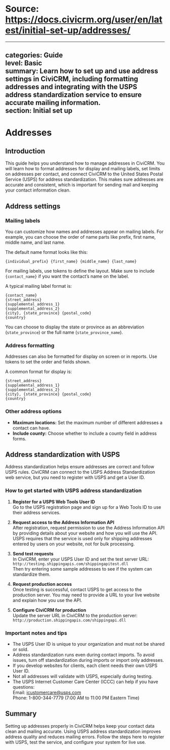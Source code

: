 # Source: https://docs.civicrm.org/user/en/latest/initial-set-up/addresses/

---
categories: Guide  
level: Basic  
summary: Learn how to set up and use address settings in CiviCRM, including formatting addresses and integrating with the USPS address standardization service to ensure accurate mailing information.  
section: Initial set up  
---

# Addresses

## Introduction

This guide helps you understand how to manage addresses in CiviCRM. You will learn how to format addresses for display and mailing labels, set limits on addresses per contact, and connect CiviCRM to the United States Postal Service (USPS) for address standardization. This makes sure addresses are accurate and consistent, which is important for sending mail and keeping your contact information clean.

## Address settings

### Mailing labels

You can customize how names and addresses appear on mailing labels. For example, you can choose the order of name parts like prefix, first name, middle name, and last name.

The default name format looks like this:

```
{individual_prefix} {first_name} {middle_name} {last_name}
```

For mailing labels, use tokens to define the layout. Make sure to include `{contact_name}` if you want the contact’s name on the label.

A typical mailing label format is:

```
{contact_name}
{street_address}
{supplemental_address_1}
{supplemental_address_2}
{city}, {state_province} {postal_code}
{country}
```

You can choose to display the state or province as an abbreviation (`state_province`) or the full name (`state_province_name`).

### Address formatting

Addresses can also be formatted for display on screen or in reports. Use tokens to set the order and fields shown.

A common format for display is:

```
{street_address}
{supplemental_address_1}
{supplemental_address_2}
{city}, {state_province} {postal_code}
{country}
```

### Other address options

- **Maximum locations:** Set the maximum number of different addresses a contact can have.
- **Include county:** Choose whether to include a county field in address forms.

## Address standardization with USPS

Address standardization helps ensure addresses are correct and follow USPS rules. CiviCRM can connect to the USPS Address Standardization web service, but you need to register with USPS and get a User ID.

### How to get started with USPS address standardization

1. **Register for a USPS Web Tools User ID**  
   Go to the USPS registration page and sign up for a Web Tools ID to use their address services.

2. **Request access to the Address Information API**  
   After registration, request permission to use the Address Information API by providing details about your website and how you will use the API. USPS requires that the service is used only for shipping addresses entered by users on your website, not for bulk processing.

3. **Send test requests**  
   In CiviCRM, enter your USPS User ID and set the test server URL:  
   `http://testing.shippingapis.com/shippingapitest.dll`  
   Then try entering some sample addresses to see if the system can standardize them.

4. **Request production access**  
   Once testing is successful, contact USPS to get access to the production server. You may need to provide a URL to your live website and explain how you use the API.

5. **Configure CiviCRM for production**  
   Update the server URL in CiviCRM to the production server:  
   `http://production.shippingapis.com/shippingapi.dll`

### Important notes and tips

- The USPS User ID is unique to your organization and must not be shared or sold.
- Address standardization runs even during contact imports. To avoid issues, turn off standardization during imports or import only addresses.
- If you develop websites for clients, each client needs their own USPS User ID.
- Not all addresses will validate with USPS, especially during testing.
- The USPS Internet Customer Care Center (ICCC) can help if you have questions:  
  Email: icustomercare@usps.com  
  Phone: 1-800-344-7779 (7:00 AM to 11:00 PM Eastern Time)

## Summary

Setting up addresses properly in CiviCRM helps keep your contact data clean and mailing accurate. Using USPS address standardization improves address quality and reduces mailing errors. Follow the steps here to register with USPS, test the service, and configure your system for live use.